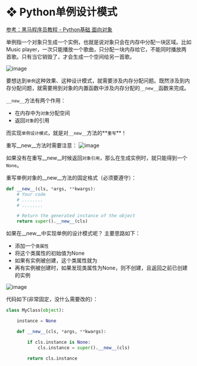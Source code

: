 # ❖ Python单例设计模式

[参考：黑马程序员教程 - Python基础 面向对象](http://yun.itheima.com/course/273.html)

单例指一个对象只生成一个实例，也就是说对象只会在内存中分配一块区域。比如Music player，一次只能播放一个歌曲，只分配一块内存给它，不能同时播放两首歌。只有当它销毁了，才会生成一个空间给另一首歌。

![image](https://user-images.githubusercontent.com/14041622/48303879-5a97b600-e54b-11e8-9379-2cf79761dfe7.png)

要想达到`单例`这种效果、这种设计模式，就需要涉及内存分配问题。既然涉及到内存分配问题，就需要用到对象的内置函数中涉及内存分配的`__new__`函数来完成。

`__new__`方法有两个作用：
- 在内存中为`对象`分配空间
- 返回`对象`的引用

而实现`单例设计模式`，就是对`__new__`方法的**`重写`**！

重写__new__方法时需要注意：
![image](https://user-images.githubusercontent.com/14041622/48303949-6d5eba80-e54c-11e8-94fb-a19c7d010fd9.png)

如果没有在重写__new__时候返回`对象引用`，那么在生成实例时，就只能得到一个`None`。

重写单例对象的__new__方法的固定格式（必须要遵守）：
```py
def __new__(cls, *args, **kwargs):
    # Your code
    # ........
    # ........

    # Return the generated instance of the object
    return super().__new__(cls)
```


如果在__new__中实现单例的设计模式呢？
主要思路如下：
- 添加一个`类属性`
- 将这个类属性的初始值为None
- 如果有实例被创建，这个类属性就为
- 再有实例被创建时，如果发现类属性为None，则不创建，且返回之前已创建的实例

![image](https://user-images.githubusercontent.com/14041622/48304051-deeb3880-e54d-11e8-96be-e49ce3294daf.png)

代码如下(非常固定，没什么需要改的）：
```py
class MyClass(object):

    instance = None

    def __new__(cls, *args, **kwargs):

        if cls.instance is None:
            cls.instance = super().__new__(cls)
            
        return cls.instance
```
